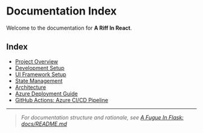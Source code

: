 # Documentation Index

Welcome to the documentation for **A Riff In React**.

## Index
- [Project Overview](./01-project-overview.md)
- [Development Setup](./02-development-setup.md)
- [UI Framework Setup](./03-ui-framework-setup.md)
- [State Management](./04-state-management.md)
- [Architecture](./architecture.md)
- [Azure Deployment Guide](./azure_deployment.md)
- [GitHub Actions: Azure CI/CD Pipeline](./github_actions_azure.md)

---

> _For documentation structure and rationale, see [A Fugue In Flask: docs/README.md](https://github.com/HarryJamesGreenblatt/A-Fugue-In-Flask/blob/main/docs/README.md)_
